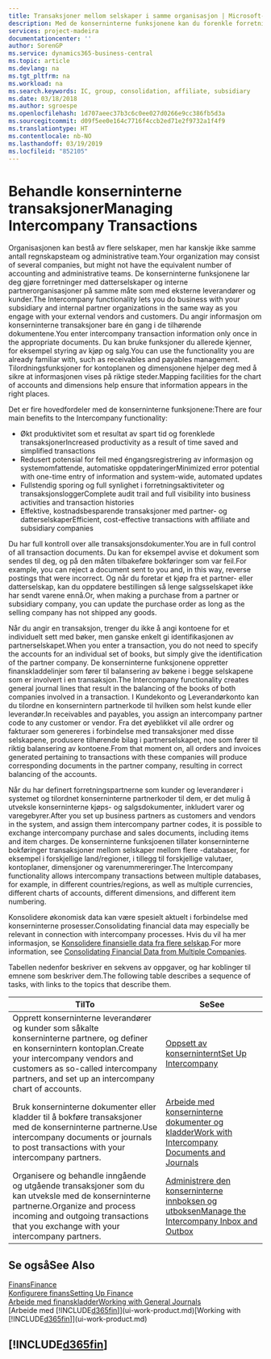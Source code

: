 ```yaml
---
title: Transaksjoner mellom selskaper i samme organisasjon | Microsoft-dokumentasjon
description: Med de konserninterne funksjonene kan du forenkle forretningsprosesser og transaksjoner mellom selskaper i samme organisasjon.
services: project-madeira
documentationcenter: ''
author: SorenGP
ms.service: dynamics365-business-central
ms.topic: article
ms.devlang: na
ms.tgt_pltfrm: na
ms.workload: na
ms.search.keywords: IC, group, consolidation, affiliate, subsidiary
ms.date: 03/18/2018
ms.author: sgroespe
ms.openlocfilehash: 1d707aeec37b3c6c0ee027d0266e9cc386fb5d3a
ms.sourcegitcommit: d09f5ee0e164c7716f4ccb2ed71e2f9732a1f4f9
ms.translationtype: HT
ms.contentlocale: nb-NO
ms.lasthandoff: 03/19/2019
ms.locfileid: "852105"
---
```

# <a name="managing-intercompany-transactions"></a><span data-ttu-id="6cead-103">Behandle konserninterne transaksjoner</span><span class="sxs-lookup"><span data-stu-id="6cead-103">Managing Intercompany Transactions</span></span>
<span data-ttu-id="6cead-104">Organisasjonen kan bestå av flere selskaper, men har kanskje ikke samme antall regnskapsteam og administrative team.</span><span class="sxs-lookup"><span data-stu-id="6cead-104">Your organization may consist of several companies, but might not have the equivalent number of accounting and administrative teams.</span></span> <span data-ttu-id="6cead-105">De konserninterne funksjonene lar deg gjøre forretninger med datterselskaper og interne partnerorganisasjoner på samme måte som med eksterne leverandører og kunder.</span><span class="sxs-lookup"><span data-stu-id="6cead-105">The Intercompany functionality lets you do business with your subsidiary and internal partner organizations in the same way as you engage with your external vendors and customers.</span></span> <span data-ttu-id="6cead-106">Du angir informasjon om konserninterne transaksjoner bare én gang i de tilhørende dokumentene.</span><span class="sxs-lookup"><span data-stu-id="6cead-106">You enter intercompany transaction information only once in the appropriate documents.</span></span> <span data-ttu-id="6cead-107">Du kan bruke funksjoner du allerede kjenner, for eksempel styring av kjøp og salg.</span><span class="sxs-lookup"><span data-stu-id="6cead-107">You can use the functionality you are already familiar with, such as receivables and payables management.</span></span> <span data-ttu-id="6cead-108">Tilordningsfunksjoner for kontoplanen og dimensjonene hjelper deg med å sikre at informasjonen vises på riktige steder.</span><span class="sxs-lookup"><span data-stu-id="6cead-108">Mapping facilities for the chart of accounts and dimensions help ensure that information appears in the right places.</span></span>  

<span data-ttu-id="6cead-109">Det er fire hovedfordeler med de konserninterne funksjonene:</span><span class="sxs-lookup"><span data-stu-id="6cead-109">There are four main benefits to the Intercompany functionality:</span></span>  

- <span data-ttu-id="6cead-110">Økt produktivitet som et resultat av spart tid og forenklede transaksjoner</span><span class="sxs-lookup"><span data-stu-id="6cead-110">Increased productivity as a result of time saved and simplified transactions</span></span>  
- <span data-ttu-id="6cead-111">Redusert potensial for feil med éngangsregistrering av informasjon og systemomfattende, automatiske oppdateringer</span><span class="sxs-lookup"><span data-stu-id="6cead-111">Minimized error potential with one-time entry of information and system-wide, automated updates</span></span>  
- <span data-ttu-id="6cead-112">Fullstendig sporing og full synlighet i forretningsaktiviteter og transaksjonslogger</span><span class="sxs-lookup"><span data-stu-id="6cead-112">Complete audit trail and full visibility into business activities and transaction histories</span></span>  
- <span data-ttu-id="6cead-113">Effektive, kostnadsbesparende transaksjoner med partner- og datterselskaper</span><span class="sxs-lookup"><span data-stu-id="6cead-113">Efficient, cost-effective transactions with affiliate and subsidiary companies</span></span>  

<span data-ttu-id="6cead-114">Du har full kontroll over alle transaksjonsdokumenter.</span><span class="sxs-lookup"><span data-stu-id="6cead-114">You are in full control of all transaction documents.</span></span> <span data-ttu-id="6cead-115">Du kan for eksempel avvise et dokument som sendes til deg, og på den måten tilbakeføre bokføringer som var feil.</span><span class="sxs-lookup"><span data-stu-id="6cead-115">For example, you can reject a document sent to you and, in this way, reverse postings that were incorrect.</span></span> <span data-ttu-id="6cead-116">Og når du foretar et kjøp fra et partner- eller datterselskap, kan du oppdatere bestillingen så lenge salgsselskapet ikke har sendt varene ennå.</span><span class="sxs-lookup"><span data-stu-id="6cead-116">Or, when making a purchase from a partner or subsidiary company, you can update the purchase order as long as the selling company has not shipped any goods.</span></span>  

<span data-ttu-id="6cead-117">Når du angir en transaksjon, trenger du ikke å angi kontoene for et individuelt sett med bøker, men ganske enkelt gi identifikasjonen av partnerselskapet.</span><span class="sxs-lookup"><span data-stu-id="6cead-117">When you enter a transaction, you do not need to specify the accounts for an individual set of books, but simply give the identification of the partner company.</span></span> <span data-ttu-id="6cead-118">De konserninterne funksjonene oppretter finanskladdelinjer som fører til balansering av bøkene i begge selskapene som er involvert i en transaksjon.</span><span class="sxs-lookup"><span data-stu-id="6cead-118">The Intercompany functionality creates general journal lines that result in the balancing of the books of both companies involved in a transaction.</span></span> <span data-ttu-id="6cead-119">I Kundekonto og Leverandørkonto kan du tilordne en konsernintern partnerkode til hvilken som helst kunde eller leverandør.</span><span class="sxs-lookup"><span data-stu-id="6cead-119">In receivables and payables, you assign an intercompany partner code to any customer or vendor.</span></span> <span data-ttu-id="6cead-120">Fra det øyeblikket vil alle ordrer og fakturaer som genereres i forbindelse med transaksjoner med disse selskapene, produsere tilhørende bilag i partnerselskapet, noe som fører til riktig balansering av kontoene.</span><span class="sxs-lookup"><span data-stu-id="6cead-120">From that moment on, all orders and invoices generated pertaining to transactions with these companies will produce corresponding documents in the partner company, resulting in correct balancing of the accounts.</span></span>  

 <span data-ttu-id="6cead-121">Når du har definert forretningspartnerne som kunder og leverandører i systemet og tilordnet konserninterne partnerkoder til dem, er det mulig å utveksle konserninterne kjøps- og salgsdokumenter, inkludert varer og varegebyrer.</span><span class="sxs-lookup"><span data-stu-id="6cead-121">After you set up business partners as customers and vendors in the system, and assign them intercompany partner codes, it is possible to exchange intercompany purchase and sales documents, including items and item charges.</span></span> <span data-ttu-id="6cead-122">De konserninterne funksjoenen tillater konserninterne bokføringer transaksjoner mellom selskaper mellom flere -databaser, for eksempel i forskjellige land/regioner, i tillegg til forskjellige valutaer, kontoplaner, dimensjoner og varenummereringer.</span><span class="sxs-lookup"><span data-stu-id="6cead-122">The Intercompany functionality allows intercompany transactions between multiple databases, for example, in different countries/regions, as well as multiple currencies, different charts of accounts, different dimensions, and different item numbering.</span></span>  

<span data-ttu-id="6cead-123">Konsolidere økonomisk data kan være spesielt aktuelt i forbindelse med konserninterne prosesser.</span><span class="sxs-lookup"><span data-stu-id="6cead-123">Consolidating financial data may especially be relevant in connection with intercompany processes.</span></span> <span data-ttu-id="6cead-124">Hvis du vil ha mer informasjon, se [Konsolidere finansielle data fra flere selskap](finance-consolidated-company-reporting.md).</span><span class="sxs-lookup"><span data-stu-id="6cead-124">For more information, see [Consolidating Financial Data from Multiple Companies](finance-consolidated-company-reporting.md).</span></span>

<span data-ttu-id="6cead-125">Tabellen nedenfor beskriver en sekvens av oppgaver, og har koblinger til emnene som beskriver dem.</span><span class="sxs-lookup"><span data-stu-id="6cead-125">The following table describes a sequence of tasks, with links to the topics that describe them.</span></span>

 |<span data-ttu-id="6cead-126">Til</span><span class="sxs-lookup"><span data-stu-id="6cead-126">To</span></span> |<span data-ttu-id="6cead-127">Se</span><span class="sxs-lookup"><span data-stu-id="6cead-127">See</span></span>|
 |---|---|
 |<span data-ttu-id="6cead-128">Opprett konserninterne leverandører og kunder som såkalte konserninterne partnere, og definer en konsernintern kontoplan.</span><span class="sxs-lookup"><span data-stu-id="6cead-128">Create your intercompany vendors and customers as so-called intercompany partners, and set up an intercompany chart of accounts.</span></span>|[<span data-ttu-id="6cead-129">Oppsett av konserninternt</span><span class="sxs-lookup"><span data-stu-id="6cead-129">Set Up Intercompany</span></span>](intercompany-how-setup.md)|
 |<span data-ttu-id="6cead-130">Bruk konserninterne dokumenter eller kladder til å bokføre transaksjoner med de konserninterne partnerne.</span><span class="sxs-lookup"><span data-stu-id="6cead-130">Use intercompany documents or journals to post transactions with your intercompany partners.</span></span>|[<span data-ttu-id="6cead-131">Arbeide med konserninterne dokumenter og kladder</span><span class="sxs-lookup"><span data-stu-id="6cead-131">Work with Intercompany Documents and Journals</span></span>](intercompany-how-work-documents-journals.md)|
 |<span data-ttu-id="6cead-132">Organisere og behandle inngående og utgående transaksjoner som du kan utveksle med de konserninterne partnerne.</span><span class="sxs-lookup"><span data-stu-id="6cead-132">Organize and process incoming and outgoing transactions that you exchange with your intercompany partners.</span></span>|[<span data-ttu-id="6cead-133">Administrere den konserninterne innboksen og utboksen</span><span class="sxs-lookup"><span data-stu-id="6cead-133">Manage the Intercompany Inbox and Outbox</span></span>](intercompany-how-manage-intercompany-inbox.md)|

## <a name="see-also"></a><span data-ttu-id="6cead-134">Se også</span><span class="sxs-lookup"><span data-stu-id="6cead-134">See Also</span></span>
[<span data-ttu-id="6cead-135">Finans</span><span class="sxs-lookup"><span data-stu-id="6cead-135">Finance</span></span>](finance.md)  
[<span data-ttu-id="6cead-136">Konfigurere finans</span><span class="sxs-lookup"><span data-stu-id="6cead-136">Setting Up Finance</span></span>](finance-setup-finance.md)  
[<span data-ttu-id="6cead-137">Arbeide med finanskladder</span><span class="sxs-lookup"><span data-stu-id="6cead-137">Working with General Journals</span></span>](ui-work-general-journals.md)  
<span data-ttu-id="6cead-138">[Arbeide med [!INCLUDE[d365fin](includes/d365fin_md.md)]](ui-work-product.md)</span><span class="sxs-lookup"><span data-stu-id="6cead-138">[Working with [!INCLUDE[d365fin](includes/d365fin_md.md)]](ui-work-product.md)</span></span>

## [!INCLUDE[d365fin](includes/free_trial_md.md)]  

